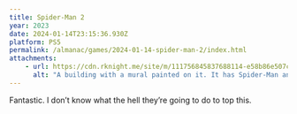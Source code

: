 ```yaml
---
title: Spider-Man 2
year: 2023
date: 2024-01-14T23:15:36.930Z
platform: PS5
permalink: /almanac/games/2024-01-14-spider-man-2/index.html
attachments: 
    - url: https://cdn.rknight.me/site/m/111756845837688114-e58b86e507ccd3f6.jpeg
      alt: "A building with a mural painted on it. It has Spider-Man and Miles Morales (also Spider-Man) on it and it says “NYC Thanks You”"
---
```


Fantastic. I don’t know what the hell they’re going to do to top this.